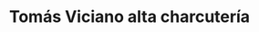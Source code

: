 ---
title: "Tomás Viciano alta charcutería"
url: /valencia/tomas-viciano-alta-charcuteria/
shop: charcutería
---